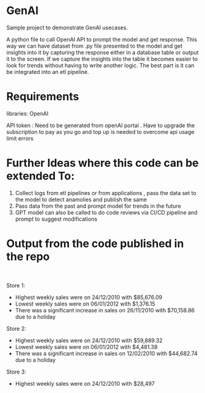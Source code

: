 # GenAI
Sample project to demonstrate GenAI usecases.

A python file to call OpenAI API to prompt the model and get response. This way we can have dataset from .py file presented to the model and get insights into it by capturing the response either in a database table or output it to the screen. If we capture the insights into the table it becomes easier to look for trends without having to write another logic. The best part is it can be integrated into an etl pipeline.

# Requirements

libraries:
OpenAI

API token : 
Need to be generated from openAI portal . Have to upgrade the subscription to pay as you go and top up is needed to overcome api usage limit errors

# Further Ideas where this code can be extended To: 

1. Collect logs from etl pipelines or from applications , pass the data set to the model to detect anamolies and publish the same
2. Pass data from the past and prompt model for trends in the future
3. GPT model can also be called to do code reviews via CI/CD pipeline and prompt to suggest modifications

# Output from the code published in the repo

<br>


Store 1:<br>
- Highest weekly sales were on 24/12/2010 with $85,676.09<br>
- Lowest weekly sales were on 06/01/2012 with $1,376.15<br>
- There was a significant increase in sales on 26/11/2010 with $70,158.86 due to a holiday<br>

Store 2:<br>
- Highest weekly sales were on 24/12/2010 with $59,889.32<br>
- Lowest weekly sales were on 06/01/2012 with $4,481.38<br>
- There was a significant increase in sales on 12/02/2010 with $44,682.74 due to a holiday<br>

Store 3:<br>
- Highest weekly sales were on 24/12/2010 with $28,497<br>
